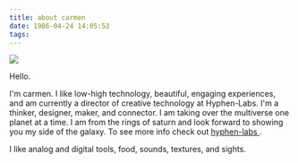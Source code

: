 ```yaml
---
title: about carmen
date: 1986-04-24 14:05:53
tags:
---
```

<a href="http://i.imgur.com/CsHoEsj.png"><img src="http://i.imgur.com/CsHoEsj.png" /></a>

Hello.

I'm carmen. I like low-high technology, beautiful, engaging experiences, and am currently a director of creative technology at Hyphen-Labs. I'm a thinker, designer, maker, and connector.  I am taking over the multiverse one planet at a time.  I am from the rings of saturn and look forward to showing you my side of the galaxy.  To see more info check out  <a href="www.hyphen-Labs.com"> hyphen-labs </a>.

I like analog and digital tools, food, sounds, textures, and sights.